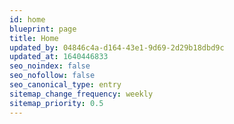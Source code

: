 ```yaml
---
id: home
blueprint: page
title: Home
updated_by: 04846c4a-d164-43e1-9d69-2d29b18dbd9c
updated_at: 1640446833
seo_noindex: false
seo_nofollow: false
seo_canonical_type: entry
sitemap_change_frequency: weekly
sitemap_priority: 0.5
---
```

